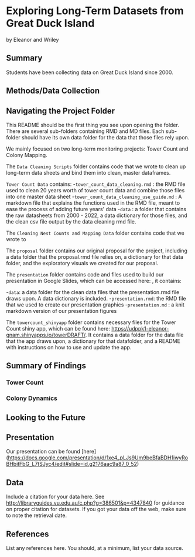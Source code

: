 Exploring Long-Term Datasets from Great Duck Island
================
by Eleanor and Wriley

## Summary

Students have been collecting data on Great Duck Island since 2000.
## Methods/Data Collection



## Navigating the Project Folder

This README should be the first thing you see upon opening the folder. There are several sub-folders containing RMD and MD files. Each sub-folder should have its own data folder for the data that those files rely upon.

We mainly focused on two long-term monitoring projects: Tower Count and Colony Mapping. 

The `Data Cleaning Scripts` folder contains code that we wrote to clean up long-term data sheets and bind them into clean, master dataframes. 

`Tower Count Data` contains:
-`tower_count_data_cleaning.rmd` : the RMD file used to clean 20 years worth of tower count data and combine those files into one master data sheet
-`tower_count_data_cleaning_use_guide.md` : A markdown file that explains the functions used in the RMD file, meant to ease the process of adding future years' data
-`data` : a folder that contains the raw datasheets from 2000 - 2022, a data dictionary for those files, and the clean csv file output by the data cleaning rmd file.

The `Cleaning Nest Counts and Mapping Data` folder contains code that we wrote to 


The `proposal` folder contains our original proposal for the project, including a data folder that the proposal.rmd file relies on, a dictionary for that data folder, and the exploratory visuals we created for our proposal.

The `presentation` folder contains code and files used to build our presentation in Google Slides, which can be accessed here:  , it contains:

-`data`: a data folder for the clean data files that the presentation.rmd file draws upon. A data dictionary is included.
-`presentation.rmd`:  the RMD file that we used to create our presentation graphics 
-`presentation.md` : a knit markdown version of our presentation figures


The `towercount_shinyapp` folder contains necessary files for the Tower Count shiny app, which can be found here: https://udppk1-eleanor-gnam.shinyapps.io/towerDRAFT/. It contains a data folder for the data file that the app draws upon, a dictionary for that datafolder, and a README with instructions on how to use and update the app. 



## Summary of Findings

### Tower Count
### Colony Dynamics


## Looking to the Future


## Presentation

Our presentation can be found [here] (https://docs.google.com/presentation/d/1xe4_pLJs9Um9beBfaBDH1iwyRoBHbitFbG_L7tSJyc4/edit#slide=id.g2176aac9a87_0_52)

## Data

Include a citation for your data here. See
<http://libraryguides.vu.edu.au/c.php?g=386501&p=4347840> for guidance
on proper citation for datasets. If you got your data off the web, make
sure to note the retrieval date.

## References

List any references here. You should, at a minimum, list your data
source.
